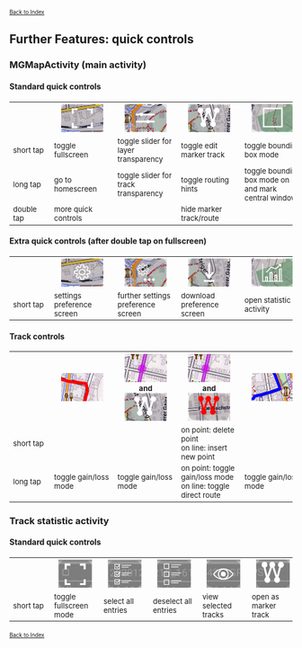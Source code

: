 <small><small>[Back to Index](../../../index.md)</small></small>

## Further Features: quick controls

### MGMapActivity (main activity)

#### Standard quick controls

<table style="font-size: small">
<th width="12%" style="text-align:center; min-width:60px; max-width:60px"> </th>
<th width="12%" style="text-align:center; min-width:100px"><img src="./ct1.png" width="75px" height="50px"></th>
<th width="12%" style="text-align:center; min-width:100px"><img src="./ct2.png" width="75px" height="50px"></th>
<th width="12%" style="text-align:center; min-width:100px"><img src="./ct3.png" width="75px" height="50px"></th>
<th width="12%" style="text-align:center; min-width:100px"><img src="./ct4.png" width="75px" height="50px"></th>
<th width="12%" style="text-align:center; min-width:100px"><img src="./ct5.png" width="75px" height="50px"></th>
<th width="12%" style="text-align:center; min-width:100px"><img src="./ct6.png" width="75px" height="50px"></th>
<th width="12%" style="text-align:center; min-width:100px"><img src="./ct7.png" width="75px" height="50px"></th>
<tr>
    <td>short tap</td>
    <td>toggle fullscreen</td>
    <td>toggle slider for layer transparency</td>
    <td>toggle edit marker track</td>
    <td>toggle bounding box mode</td>
    <td>toggle search mode</td>
    <td>zoom in</td>
    <td>zoom out</td>
</tr>
<tr>
    <td>long tap</td>
    <td>go to homescreen</td>
    <td>toggle slider for track transparency</td>
    <td>toggle routing hints</td>
    <td>toggle bounding box mode on and mark central window</td>
    <td> </td>
    <td> </td>
    <td> </td>
</tr>
<tr>
    <td>double tap</td>
    <td>more quick controls</td>
    <td> </td>
    <td>hide marker track/route</td>
    <td> </td>
    <td> </td>
    <td> </td>
    <td> </td>
</tr>
</table>

#### Extra quick controls (after double tap on fullscreen)
<table style="font-size: small">
<th width="12%" style="text-align:center; min-width:60px; max-width:60px"> </th>
<th width="12%" style="text-align:center; min-width:100px"><img src="./ec1.png" width="75px" height="50px"></th>
<th width="12%" style="text-align:center; min-width:100px"><img src="./ec2.png" width="75px" height="50px"></th>
<th width="12%" style="text-align:center; min-width:100px"><img src="./ec3.png" width="75px" height="50px"></th>
<th width="12%" style="text-align:center; min-width:100px"><img src="./ec4.png" width="75px" height="50px"></th>
<th width="12%" style="text-align:center; min-width:100px"><img src="./ec5.png" width="75px" height="50px"></th>
<th width="12%" style="text-align:center; min-width:100px"><img src="./ec6.png" width="75px" height="50px"></th>
<th width="12%" style="text-align:center; min-width:100px"><img src="./ec7.png" width="75px" height="50px"></th>


<tr>
    <td>short tap</td>
    <td>settings preference screen</td>
    <td>further settings preference screen</td>
    <td>download preference screen</td>
    <td>open statistic activity</td>
    <td>go to homescreen</td>
    <td> </td>
    <td>close this app</td>
</tr>
</table>


####  Track controls
<table style="font-size: small">
<th width="12%" style="text-align:center; min-width:60px; max-width:60px"> </th>
<th width="17%" style="text-align:center; min-width:100px"><img src="./RTL.png" width="75" height="50"></th>
<th width="17%" style="text-align:center; min-width:100px"><img src="./RoTL.png" width="75" height="50"><br/>and<br/><img src="./ct3.png" width="75" height="50"></th>
<th width="17%" style="text-align:center; min-width:100px"><img src="./RoTL.png" width="75" height="50"><br/>and<br/><img src="./ct3a.png" width="75" height="50"></th>
<th width="17%" style="text-align:center; min-width:100px"><img src="./stl.png" width="75" height="50"></th>
<th width="17%" style="text-align:center; min-width:100px"><img src="./atl.png" width="75" height="50"></th>

<tr>
    <td>short tap</td>
    <td> </td>
    <td> </td>
    <td>on point: delete point<br/>on line: insert new point </td>
    <td> </td>
    <td>make this track to the selected</td>
</tr>
<tr>
    <td>long tap</td>
    <td>toggle gain/loss mode</td>
    <td>toggle gain/loss mode </td>
    <td>on point: toggle gain/loss mode<br/>on line: toggle direct route </td>
    <td>toggle gain/loss mode</td>
    <td> </td>
</tr>
</table>

### Track statistic activity

#### Standard quick controls 
<table style="font-size: small">
<th width="12%" style="text-align:center; min-width:60px; max-width:60px"> </th>
<th width="12%" style="text-align:center; min-width:75px"><img src="./st1.png" width="60px" height="50px"></th>
<th width="12%" style="text-align:center; min-width:75px"><img src="./st2.png" width="60px" height="50px"></th>
<th width="12%" style="text-align:center; min-width:75px"><img src="./st3.png" width="60px" height="50px"></th>
<th width="12%" style="text-align:center; min-width:75px"><img src="./st4.png" width="60px" height="50px"></th>
<th width="12%" style="text-align:center; min-width:75px"><img src="./st5.png" width="60px" height="50px"></th>
<th width="12%" style="text-align:center; min-width:75px"><img src="./st6.png" width="60px" height="50px"></th>
<th width="12%" style="text-align:center; min-width:75px"><img src="./st7.png" width="60px" height="50px"></th>
<th width="12%" style="text-align:center; min-width:75px"><img src="./st8.png" width="60px" height="50px"></th>
<th width="12%" style="text-align:center; min-width:75px"><img src="./st9.png" width="60px" height="50px"></th>


<tr>
    <td>short tap</td>
    <td>toggle fullscreen mode</td>
    <td>select all entries</td>
    <td>deselect all entries</td>
    <td>view selected tracks</td>
    <td>open as marker track</td>
    <td>share tracks</td>
    <td>save tracks</td>
    <td>delete tracks</td>
    <td>back to manin activity</td>
</tr>
</table>



 <small><small>[Back to Index](../../../index.md)</small></small>

